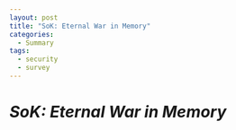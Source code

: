 ```yaml
---
layout: post
title: "SoK: Eternal War in Memory"
categories:
  - Summary
tags:
  - security
  - survey
---
```


# ***SoK: Eternal War in Memory***

